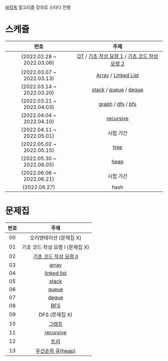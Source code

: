 [바킹독](https://blog.encrypted.gg/) 알고리즘 강의로 스터디 진행

# 스케쥴


| 번호 | 주제 |
| :--: | :--: |
| (2022.02.28 ~ 2022.03.06) | [OT](https://blog.encrypted.gg/921?category=773649) / [기초 작성 요령 1](https://blog.encrypted.gg/922?category=773649) / [기초 코드 작성 요령 2](https://blog.encrypted.gg/923?category=773649)  |
| (2022.03.07 ~ 2022.03.13) | [Array](https://blog.encrypted.gg/927?category=773649) / [Linked List](https://blog.encrypted.gg/932?category=773649) |
| (2022.03.14 ~ 2022.03.20) |  [stack](https://blog.encrypted.gg/933?category=773649) / [queue](https://blog.encrypted.gg/934?category=773649) / [deque](https://blog.encrypted.gg/935?category=773649) |
| (2022.03.21 ~ 2022.04.03) | [graph](https://blog.encrypted.gg/1016?category=773649) / [dfs](https://blog.encrypted.gg/942?category=773649) / [bfs](https://blog.encrypted.gg/941?category=773649) |
| (2022.04.04 ~ 2022.04.10) | [recursive](https://blog.encrypted.gg/943?category=773649) |
| (2022.04.11 ~ 2022.05.01) | 시험 기간 |
| (2022.05.02 ~ 2022.05.15) | [tree](https://blog.encrypted.gg/1019?category=773649) |
| (2022.05.30 ~ 2022.06.05) | [heap](https://blog.encrypted.gg/1015?category=773649) |
| (2022.06.06 ~ 2022.06.21) | 시험 기간 |
| (2022.06.27) | hash |



# 문제집


| 번호 | 주제 |
| :--: | :--: |
| 00 | 오리엔테이션 (문제집 X) |
| 01 | 기초 코드 작성 요령 I (문제집 X) |
| 02 | [기초 코드 작성 요령 II](https://github.com/encrypted-def/basic-algo-lecture/blob/master/workbook/0x03.md) |
| 03 | [array](https://github.com/encrypted-def/basic-algo-lecture/blob/masterworkbook/0x03.md) |
| 04 | [linked list](https://github.com/encrypted-def/basic-algo-lecture/blob/masterworkbook/0x04.md) |
| 05 | [stack](https://github.com/encrypted-def/basic-algo-lecture/blob/masterworkbook/0x05.md) |
| 06 | [queue](https://github.com/encrypted-def/basic-algo-lecture/blob/masterworkbook/0x06.md) |
| 07 | [deque](https://github.com/encrypted-def/basic-algo-lecture/blob/masterworkbook/0x07.md) |
| 08 | [BFS](https://github.com/encrypted-def/basic-algo-lecture/blob/masterworkbook/0x09.md) |
| 09 | DFS (문제집 X) |
| 10 | [그래프](https://github.com/encrypted-def/basic-algo-lecture/blob/masterworkbook/0x18.md) |
| 11 | [recursive](https://github.com/encrypted-def/basic-algo-lecture/blob/masterworkbook/0x0B.md) |
| 12 | [트리](https://github.com/encrypted-def/basic-algo-lecture/blob/masterworkbook/0x19.md) |
| 13 | [우선순위 큐(heap)](https://github.com/encrypted-def/basic-algo-lecture/blob/masterworkbook/0x17.md) |
